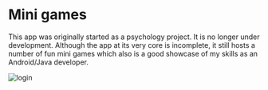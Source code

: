 # Mini games
This app was originally started as a psychology project. It is no longer under development. Although the app at its very core is incomplete, it still hosts a number of fun mini games which also is a good showcase of my skills as an Android/Java developer.

![login](https://imgur.com/yD3ZB1G.png=180x370)
